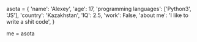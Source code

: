 asota = {
    'name': 'Alexey',
    'age': 17,
    'programming languages': ['Python3', 'JS'],
    'country': 'Kazakhstan',
    'IQ': 2.5,
    'work': False,
    'about me': 'I like to write a shit code',
}

me = asota
